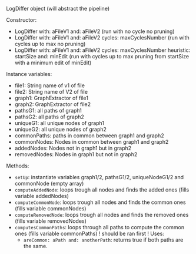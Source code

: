 LogDiffer object (will abstract the pipeline)

Constructor: 
 - LogDiffer with: aFileV1 and: aFileV2 (run with no cycle no pruning)
 - LogDiffer with: aFileV1 and: aFileV2 cycles: maxCyclesNumber (run with cycles up to max no pruning)
 - LogDiffer with: aFileV1 and: aFileV2 cycles: maxCyclesNumber heuristic: startSize and: minEdit (run with cycles up to max pruning from startSize with a minimum edit of minEdit)

Instance variables: 
- file1: String name of v1 of file 
- file2: String name of V2 of file 
- graph1: GraphExtractor of file1 
- graph2: GraphExtractor of file2 
- pathsG1: all paths of graph1 
- pathsG2: all paths of graph2 
- uniqueG1: all unique nodes of graph1 
- uniqueG2: all unique nodes of graph2 
- commonPaths: paths in common between graph1 and graph2 
- commonNodes: Nodes in common between graph1 and graph2 
- addedNodes: Nodes not in graph1 but in graph2 
- removedNodes: Nodes in graph1 but not in graph2

Methods: 
- `setUp`: instantiate variables graph1/2, pathsG1/2, uniqueNodeG1/2 and commonNode (empty array) 
- `computeAddedNode`: loops trough all nodes and finds the added ones (fills variable addedNodes) 
- `computeCommonNode`: loops trough all nodes and finds the common ones (fills variable commonNodes) 
- `computeRemovedNode`: loops trough all nodes and finds the removed ones (fills variable removedNodes) 
- `computesCommonPaths`: loops through all paths to compute the common ones (fills variable commonPaths) ! should be ran first ! Uses: 
	- `areCommon: aPath and: anotherPath`: returns true if both paths are the same.
